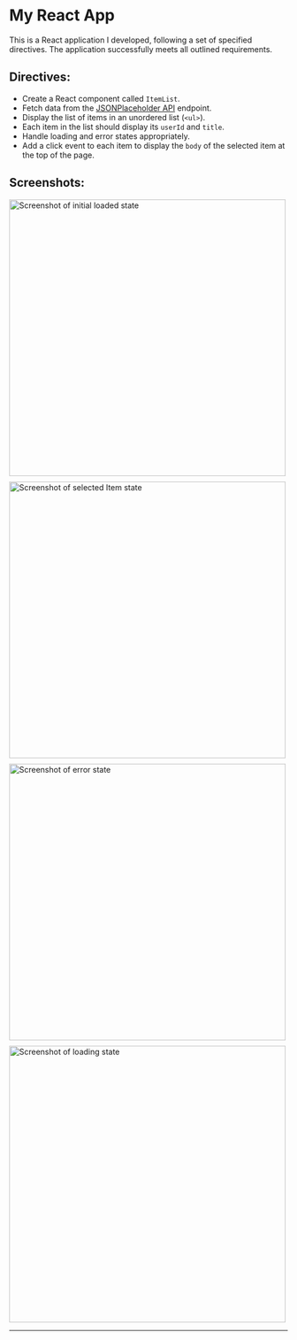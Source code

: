 # My React App

This is a React application I developed, following a set of specified directives. The application successfully meets all outlined requirements.

## Directives:

- Create a React component called `ItemList`.
- Fetch data from the [JSONPlaceholder API](https://jsonplaceholder.typicode.com/posts) endpoint.
- Display the list of items in an unordered list (`<ul>`).
- Each item in the list should display its `userId` and `title`.
- Handle loading and error states appropriately.
- Add a click event to each item to display the `body` of the selected item at the top of the page.

## Screenshots:

<div style="display: flex; flex-wrap: wrap; gap: 10px;">
  <img src="https://github.com/user-attachments/assets/af87bebb-d8bd-4727-8e58-d911c51343a8" alt="Screenshot of initial loaded state" width="500" />
  <img src="https://github.com/user-attachments/assets/4cfcc34e-5ab1-4c24-89c2-e2ef72797ece" alt="Screenshot of selected Item state" width="500" />
  <img src="https://github.com/user-attachments/assets/50af94cd-875c-4bb5-bb5d-652710efafd2" alt="Screenshot of error state" width="500" />
  <img src="https://github.com/user-attachments/assets/212748c5-9b76-4c60-9926-ec25a8e1a21a" alt="Screenshot of loading state" width="500" />
</div>

---
